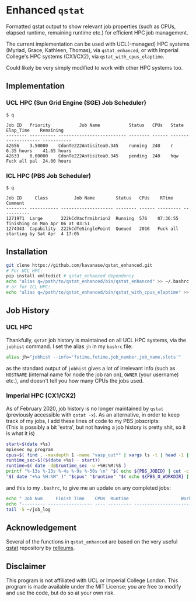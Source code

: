 # Enhanced `qstat`
Formatted qstat output to show relevant job properties
(such as CPUs, elapsed runtime, remaining runtime etc.)
for efficient HPC job management.

The current implementation can be used with
UCL(-managed) HPC systems (Myriad, Grace, Kathleen,
Thomas), via `qstat_enhanced`, or with Imperial
College's HPC systems (CX1/CX2), via
`qstat_with_cpus_elaptime`.

Could likely be very simply modified to work with other HPC systems too.

## Implementation
### UCL HPC (Sun Grid Engine (SGE) Job Scheduler)
```
$ q

Job ID   Priority           Job Name           Status   CPUs   State    Elap_Time    Remaining
-------- ---------- -------------------------- -------- ------ ------- ------------- -----------
42656    3.50000    CdonTe222Antisitea0.345    running  240    r       6.35 hours    41.65 hours
42633    0.00000    CdonTe222Antisitea0.345    pending  240    hqw     Fuck all pal  24.00 hours
```

### ICL HPC (PBS Job Scheduler)
```
$ q

Job ID     Class          Job Name        Status   CPUs    RTime     Comment
-------- ----------- -------------------- -------- ------ --------- -----------
1271971  Large       222kCdVacfrmibrion2  Running  576    07:36:55  finishing on Mon Apr 06 at 03:51
1274343  Capability  222kCdTeSinglePoint  Queued   2016   Fuck all  starting by Sat Apr  4 17:05
```

## Installation
```bash
git clone https://github.com/kavanase/qstat_enhanced.git
# For UCL HPC:
pip install xmltodict # qstat_enhanced dependency
echo "alias q=/path/to/qstat_enhanced/bin/qstat_enhanced" >> ~/.bashrc
# or for ICL HPC:
echo "alias q=/path/to/qstat_enhanced/bin/qstat_with_cpus_elaptime" >> ~/.bashrc
```

## Job History
### UCL HPC
Thankfully, `qstat` job history is maintained on all UCL HPC systems, via the
`jobhist` command. I set the alias `jh` in my `bashrc` file:
```bash
alias jh="jobhist --info='fstime,fetime,job_number,job_name,slots'"
```
as the standard output of `jobhist` gives a lot of irrelevant info
(such as `HOSTNAME` (internal name for node the job ran on),
`OWNER` (your username) etc.), and doesn't tell you how many CPUs the jobs used.

### Imperial HPC (CX1/CX2)
As of February 2020, job history is no longer maintained by `qstat`
(previously accessible with `qstat -x`).
As an alternative, in order to keep track of my jobs, I add these lines of code
to my PBS jobscripts:   
(This is possibly a bit 'extra', but not having a job history is pretty shit, so it is what it is)
```bash
start=$(date +%s)
mpiexec my_program
cpus=$( find . -maxdepth 1 -name "vasp_out*" | xargs ls -t | head -1 | xargs head | awk '/ranks allocated/{print $3}' )
runtime_sec=$(($(date +%s) - start))
runtime=$( date -d@$runtime_sec -u +%H:%M:%S )
printf "%-13s %-13s %-4s %-9s %-50s \n" "$( echo ${PBS_JOBID} | cut -c -7)" \
"$( date "+%a %H:%M" )" "$cpus" "$runtime" "$( echo ${PBS_O_WORKDIR} | cut -c 43- )" >> ~/job_log
```
and this to my `.bashrc`, to give me an update on any completed jobs:
```bash
echo " Job Num     Finish Time    CPUs  Runtime                    Working Directory"
echo "--------- ----------------- ---- --------- --------------------------------------------------"
tail -5 ~/job_log
 ```

## Acknowledgement
Several of the functions in `qstat_enhanced` are based on the very useful [qstat](https://github.com/relleums/qstat) repository by [relleums](https://github.com/relleums).

## Disclaimer
This program is not affiliated with UCL or Imperial College London. This program is made available under the MIT License; you are free to modify and use the code, but do so at your own risk.

